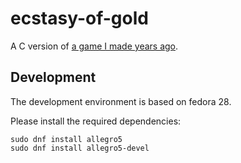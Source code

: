 # ecstasy-of-gold
A C version of [a game I made years ago](https://github.com/helio-frota/g-o-l-d).


## Development

The development environment is based on fedora 28. 

Please install the required dependencies:

```
sudo dnf install allegro5
sudo dnf install allegro5-devel
```